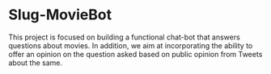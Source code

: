 # Slug-MovieBot
This project is focused on building a functional chat-bot that answers questions about movies. In addition, we aim at incorporating the ability to offer an opinion on the question asked based on public opinion from Tweets about the same.
